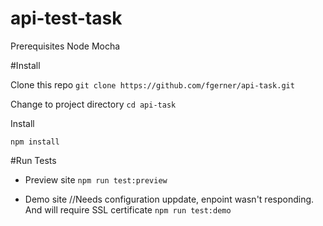 # api-test-task

Prerequisites
  Node
  Mocha

#Install

Clone this repo
`git clone https://github.com/fgerner/api-task.git`

Change to project directory
`cd api-task`

Install 

`npm install`

#Run Tests
- Preview site
`npm run test:preview`

- Demo site //Needs configuration uppdate, enpoint wasn't responding. And will require SSL certificate
`npm run test:demo`

